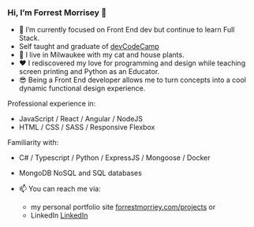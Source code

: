 ### Hi, I’m Forrest Morrisey 👋  
- 🌱  I’m currently focused on Front End dev but continue to learn Full Stack. 
- Self taught and graduate of [devCodeCamp](https://devcodecamp.com/)
- 👀  I live in Milwaukee with my cat and house plants. 
- ❤️  I rediscovered my love for programming and design while teaching screen printing and Python as an Educator. 
- 😎  Being a Front End developer allows me to turn concepts into a cool dynamic functional design experience.

Professional experience in:
- JavaScript / React / Angular / NodeJS
- HTML / CSS / SASS / Responsive Flexbox

Familiarity with:
 - C# / Typescript / Python / ExpressJS / Mongoose / Docker
 - MongoDB NoSQL and SQL databases
 
- 📫  You can reach me via:
  - my personal portfolio site [forrestmorriey.com/projects](forrestmorriey.com/projects) or
  - LinkedIn [LinkedIn](https://www.linkedin.com/in/forrestmorrisey/)
